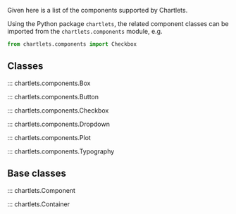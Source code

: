 Given here is a list of the components supported by Chartlets.

Using the Python package `chartlets`, the related component classes can be 
imported from the `chartlets.components` module, e.g.

```python
from chartlets.components import Checkbox
```

## Classes

::: chartlets.components.Box

::: chartlets.components.Button

::: chartlets.components.Checkbox

::: chartlets.components.Dropdown

::: chartlets.components.Plot

::: chartlets.components.Typography

## Base classes

::: chartlets.Component

::: chartlets.Container
